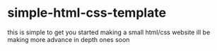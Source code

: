 # simple-html-css-template
this is simple to get you started making a small html/css website ill be making more advance in depth ones soon
